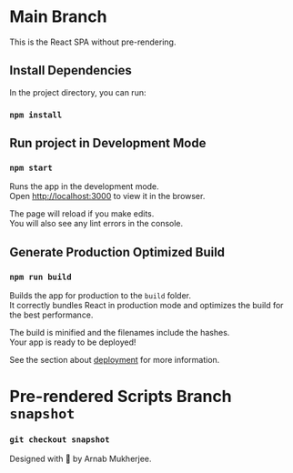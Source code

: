 # Main Branch

This is the React SPA without pre-rendering.

## Install Dependencies

In the project directory, you can run:

### `npm install`

## Run project in Development Mode

### `npm start`

Runs the app in the development mode.\
Open [http://localhost:3000](http://localhost:3000) to view it in the browser.

The page will reload if you make edits.\
You will also see any lint errors in the console.

## Generate Production Optimized Build

### `npm run build`

Builds the app for production to the `build` folder.\
It correctly bundles React in production mode and optimizes the build for the best performance.

The build is minified and the filenames include the hashes.\
Your app is ready to be deployed!

See the section about [deployment](https://facebook.github.io/create-react-app/docs/deployment) for more information.

# Pre-rendered Scripts Branch `snapshot`

### `git checkout snapshot`


Designed with :blue_heart: by Arnab Mukherjee.
